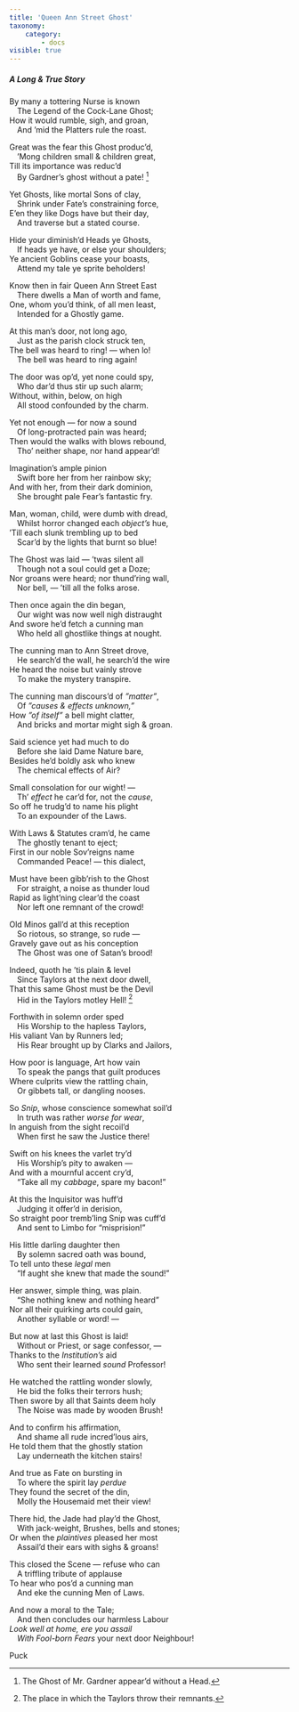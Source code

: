 ```yaml
---
title: 'Queen Ann Street Ghost'
taxonomy:
    category:
        - docs
visible: true
---
```


##### A Long & *True* Story

By many a tottering Nurse is known  
&emsp;The Legend of the Cock-Lane Ghost;  
How it would rumble, sigh, and groan,  
&emsp;And ’mid the Platters rule the roast.  

Great was the fear this Ghost produc’d,  
&emsp;’Mong children small & children great,  
Till its importance was reduc’d  
&emsp;By Gardner’s ghost without a pate! [^1]  

Yet Ghosts, like mortal Sons of clay,  
&emsp;Shrink under Fate’s constraining force,  
E’en they like Dogs have but their day,  
&emsp;And traverse but a stated course.  

Hide your diminish’d Heads ye Ghosts,  
&emsp;If heads ye have, or else your shoulders;  
Ye ancient Goblins cease your boasts,  
&emsp;Attend my tale ye sprite beholders!  

Know then in fair Queen Ann Street East  
&emsp;There dwells a Man of worth and fame,  
One, whom you’d think, of all men least,  
&emsp;Intended for a Ghostly game.  
 
At this man’s door, not long ago,  
&emsp;Just as the parish clock struck ten,  
The bell was heard to ring! — when lo!  
&emsp;The bell was heard to ring again!  

The door was op’d, yet none could spy,  
&emsp;Who dar’d thus stir up such alarm;  
Without, within, below, on high  
&emsp;All stood confounded by the charm.  

Yet not enough — for now a sound  
&emsp;Of long-protracted pain was heard;  
Then would the walks with blows rebound,  
&emsp;Tho’ neither shape, nor hand appear’d!  
  
Imagination’s ample pinion  
&emsp;Swift bore her from her rainbow sky;  
And with her, from their dark dominion,  
&emsp;She brought pale Fear’s fantastic fry.  
  
Man, woman, child, were dumb with dread,  
&emsp;Whilst horror changed each *object’s* hue,  
’Till each slunk trembling up to bed  
&emsp;Scar’d by the lights that burnt so blue!  
  
The Ghost was laid — ’twas silent all  
&emsp;Though not a soul could get a Doze;  
Nor groans were heard; nor thund’ring wall,  
&emsp;Nor bell, — ’till all the folks arose.  
  
Then once again the din began,  
&emsp;Our wight was now well nigh distraught  
And swore he’d fetch a cunning man  
&emsp;Who held all ghostlike things at nought.  
  
The cunning man to Ann Street drove,  
&emsp;He search’d the wall, he search’d the wire  
He heard the noise but vainly strove  
&emsp;To make the mystery transpire.  
  
The cunning man discours’d of *”matter”*,  
&emsp;Of *”causes & effects unknown,”*  
How *”of itself”* a bell might clatter,  
&emsp;And bricks and mortar might sigh & groan.  
  
Said science yet had much to do  
&emsp;Before she laid Dame Nature bare,  
Besides he’d boldly ask who knew  
&emsp;The chemical effects of Air?  
 
Small consolation for our wight! —  
&emsp;Th’ *effect* he car’d for, not the *cause*,  
So off he trudg’d to name his plight  
&emsp;To an expounder of the Laws.  
  
With Laws & Statutes cram’d, he came  
&emsp;The ghostly tenant to eject;  
First in our noble Sov’reigns name  
&emsp;Commanded Peace! — this dialect,  
  
Must have been gibb’rish to the Ghost  
&emsp;For straight, a noise as thunder loud  
Rapid as light’ning clear’d the coast  
&emsp;Nor left one remnant of the crowd!  
  
Old Minos gall’d at this reception  
&emsp;So riotous, so strange, so rude —  
Gravely gave out as his conception  
&emsp;The Ghost was one of Satan’s brood!  
  
Indeed, quoth he ’tis plain & level  
&emsp;Since Taylors at the next door dwell,  
That this same Ghost must be the Devil  
&emsp;Hid in the Taylors motley Hell! [^2]  
  
Forthwith in solemn order sped  
&emsp;His Worship to the hapless Taylors,  
His valiant Van by Runners led;  
&emsp;His Rear brought up by Clarks and Jailors,  
  
How poor is language, Art how vain  
&emsp;To speak the pangs that guilt produces  
Where culprits view the rattling chain,  
&emsp;Or gibbets tall, or dangling nooses.  
  
So *Snip*, whose conscience somewhat soil’d  
&emsp;In truth was rather *worse for wear*,  
In anguish from the sight recoil’d  
&emsp;When first he saw the Justice there!  
  
Swift on his knees the varlet try’d  
&emsp;His Worship’s pity to awaken —  
And with a mournful accent cry’d,  
&emsp;“Take all my *cabbage*, spare my bacon!”  
  
At this the Inquisitor was huff’d  
&emsp;Judging it offer’d in derision,  
So straight poor tremb’ling Snip was cuff’d  
&emsp;And sent to Limbo for “misprision!” 
  
His little darling daughter then  
&emsp;By solemn sacred oath was bound,  
To tell unto these *legal* men  
&emsp;“If aught she knew that made the sound!”  
  
Her answer, simple thing, was plain.  
&emsp;“She nothing knew and nothing heard”  
Nor all their quirking arts could gain,  
&emsp;Another syllable or word! —  
  
But now at last this Ghost is laid!  
&emsp;Without or Priest, or sage confessor, —  
Thanks to the *Institution’s* aid  
&emsp;Who sent their learned *sound* Professor!  
  
He watched the rattling wonder slowly,  
&emsp;He bid the folks their terrors hush;  
Then swore by all that Saints deem holy  
&emsp;The Noise was made by wooden Brush!  
  
And to confirm his affirmation,  
&emsp;And shame all rude incred’lous airs,  
He told them that the ghostly station  
&emsp;Lay underneath the kitchen stairs!  
  
And true as Fate on bursting in  
&emsp;To where the spirit lay *perdue*  
They found the secret of the din,  
&emsp;Molly the Housemaid met their view!  
  
There hid, the Jade had play’d the Ghost,  
&emsp;With jack-weight, Brushes, bells and stones;  
Or when the *plaintives* pleased her most  
&emsp;Assail’d their ears with sighs & groans!  
  
This closed the Scene — refuse who can  
&emsp;A triffling tribute of applause  
To hear who pos’d a cunning man  
&emsp;And eke the cunning Men of Laws.  
  
And now a moral to the Tale;  
&emsp;And then concludes our harmless Labour  
*Look well at home, ere you assail*  
&emsp;*With Fool-born Fears* your next door Neighbour!  
  
Puck

[^1]: The Ghost of Mr. Gardner appear’d without a Head. 
[^2]: The place in which the Taylors throw their remnants. 